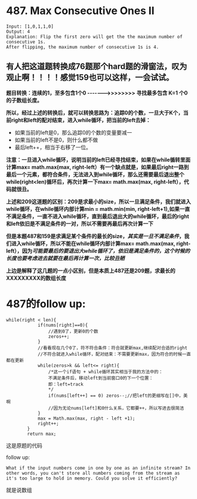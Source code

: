 # 487. Max Consecutive Ones II
```
Input: [1,0,1,1,0]
Output: 4
Explanation: Flip the first zero will get the the maximum number of consecutive 1s.
After flipping, the maximum number of consecutive 1s is 4.
```

## 有人把这道题转换成76题那个hard题的滑窗法，叹为观止啊！！！！感觉159也可以这样，一会试试。

**题目转换：连续的1，至多包含1个0 ------->>>>>>>> 寻找最多包含 K=1 个0的子数组长度。**

**所以，经过上述的转换后，就可以转换思路为：追踪0的个数，一旦大于K个，当前right和left的配对结束，进入while循环，把当前的left去掉：**
* 如果当前的left是0，那么追踪0的个数的变量要减一
* 如果当前的left不是0，则什么都不做
* 最后left++，相当于右移了一位。

**注意：一旦进入while循环，说明当前的left已经寻找结束，如果在while循转里面计算max= math.max(max, right-left）有一个缺点就是，如果最后right一路到最后一个元素，都符合条件，无法进入到while循环，那么还需要最后退出整个while(right<len)循环后，再次计算一下max= math.max(max, right-left），代码就很丑。**

**上述和209这道题的区别：209是求最小的size，所以一旦满足条件，我们就进入while循环，在while循环内部计算min = math.min(min, right-left+1),如果一直不满足条件，一直不进入while循环，直到最后退出大的while循环，最后的right和left依旧是不满足条件的一对，所以不需要再最后再次计算一下**

**但是本题487和159是求满足某个条件的最长的size，*其实是一旦不满足条件*，我们进入while循环，所以不能在while循环内部计算max= math.max(max, right-left），因为*可能要最后的要退出大while循环了，依旧是满足条件的，这个时候的长度也要考虑进去就要在最后再计算一次，比较丑陋***

**上边是解释了这几题的一点小区别，但是本质上487还是209题，求最长的XXXXXXXXX的数组长度**

# 487的follow up:
```
while(right < len){
            if(nums[right]==0){
                //遇到0了，更新0的个数
                zeros++;
            }
            //看看现在几个0了，符不符合条件：符合就更新max,继续配对合适的right
            //不符合就进入while循环，配对结束：不需要更新max，因为符合的时候一直都在更新
            while(zeros>k && left<= right){
                /*这一个if语句 + while循环其实相当于我的方法中的：
                不满足条件后，移动left到当前窗口0的下一个位置：
                即：left=track
                */
                if(nums[left++] == 0) zeros--;//把left的更细写在[]中，美啊
                //因为无论nums[left]和0什么关系，它都要++，所以写进去很简洁
            }
            max = Math.max(max, right - left +1);
            right++;   
        }
        return max;
```
这是原题的代码

follow up: 
```
What if the input numbers come in one by one as an infinite stream? In other words, you can't store all numbers coming from the stream as it's too large to hold in memory. Could you solve it efficiently?
```
就是说数组
